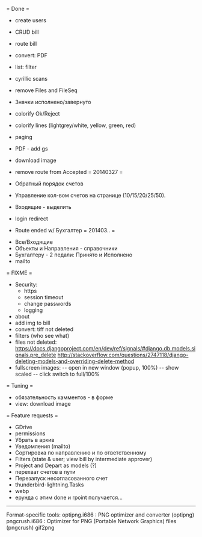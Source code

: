 = Done =
+ create users
+ CRUD bill
+ route bill
+ convert: PDF
+ list: filter

+ cyrillic scans
+ remove Files and FileSeq
+ Значки исполнено/завернуто
+ colorify Ok/Reject
+ colorify lines (lightgrey/white, yellow, green, red)
+ paging
+ PDF - add gs
+ download image
+ remove route from Accepted
= 20140327 =
+ Обратный порядок счетов
+ Управление кол-вом счетов на странице (10/15/20/25/50).
+ Входящие - выделить
+ login redirect
+ Route ended w/ Бухгалтер
= 201403.. =
* Все/Входящие
* Объекты и Направления - справочники
* Бухгалтеру - 2 педали: Принято и Исполнено
* mailto

= FIXME =
* Security:
	* https
	* session timeout
	* change passwords
	* logging
* about
* add img to bill
* convert: tiff not deleted
* filters (who see what)
* files not deleted:
	https://docs.djangoproject.com/en/dev/ref/signals/#django.db.models.signals.pre_delete
	http://stackoverflow.com/questions/2747118/django-deleting-models-and-overriding-delete-method
* fullscreen images:
-- open in new window (popup, 100%)
-- show scaled
-- click switch to full/100%

= Tuning =
* обязательность камментов - в форме
* view: download image

= Feature requests =
* GDrive
* permissions
* Убрать в архив
* Уведомления (mailto)
* Сортировка по направлению и по ответственному
* Filters (state & user; view bill by intermediate approver)
* Project and Depart as models (?)
* перехват счетов в пути
* Перезапуск несогласованного счет
* thunderbird-lightning.Tasks
* webp
* ерунда с этим done и rpoint получается...

----
Format-specific tools:
optipng.i686 : PNG optimizer and converter (optipng)
pngcrush.i686 : Optimizer for PNG (Portable Network Graphics) files (pngcrush)
gif2png
